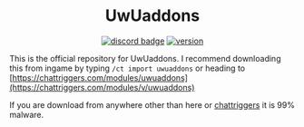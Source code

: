 <h1 align = "center">
	UwUaddons
</h1>

<div align="center">

[![discord badge](https://img.shields.io/discord/1185327045455134810?style=for-the-badge&logo=discord&logoColor=9089DA&)](https://discord.gg/XvYGS7Vwz6)
[![version](https://img.shields.io/github/v/release/DaMinty/UwUaddons?include_prereleases&style=for-the-badge)](https://github.com/DaMinty/UwUaddons/releases)
</div>

This is the official repository for UwUaddons. I recommend downloading this from ingame by typing `/ct import uwuaddons` or heading to [https://chattriggers.com/modules/uwuaddons](https://chattriggers.com/modules/v/uwuaddons)

If you are download from anywhere other than here or [chattriggers](https://chattriggers.com/modules/v/uwuaddons) it is 99% malware.
